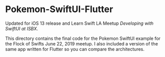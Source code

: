 # Pokemon-SwiftUI-Flutter

Updated for iOS 13 release and Learn Swift LA Meetup *Developing with SwiftUI at ISBX*.

This directory contains the final code for the Pokemon SwiftUI example for the Flock of Swifts June 22, 2019 meetup.  I also included a version of the same app written for Flutter so you can compare the architectures.

